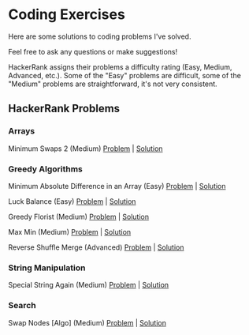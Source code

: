 # Coding Exercises

Here are some solutions to coding problems I've solved.

Feel free to ask any questions or make suggestions!

HackerRank assigns their problems a difficulty rating (Easy, Medium, Advanced, etc.). Some of the "Easy" problems are difficult, some of the "Medium" problems are straightforward, it's not very consistent.

## HackerRank Problems

### Arrays

Minimum Swaps 2 (Medium) [Problem](https://www.hackerrank.com/challenges/minimum-swaps-2/problem) | [Solution](https://github.com/aykrieger/coding-exercises/blob/master/java/src/arrays/MinimumSwaps2.java)

### Greedy Algorithms

Minimum Absolute Difference in an Array (Easy) [Problem](https://www.hackerrank.com/challenges/minimum-absolute-difference-in-an-array/problem) | [Solution](https://github.com/aykrieger/coding-exercises/blob/master/java/src/greedyalgorithms/MinimumAbsoluteDifferenceInAnArray.java)

Luck Balance (Easy) [Problem](https://www.hackerrank.com/challenges/luck-balance/problem) | [Solution](https://github.com/aykrieger/coding-exercises/blob/master/java/src/greedyalgorithms/LuckBalance.java)

Greedy Florist (Medium) [Problem](https://www.hackerrank.com/challenges/greedy-florist/problem) | [Solution](https://github.com/aykrieger/coding-exercises/blob/master/java/src/greedyalgorithms/GreedyFlorist.java)

Max Min (Medium) [Problem](https://www.hackerrank.com/challenges/angry-children/problem) | [Solution](https://github.com/aykrieger/coding-exercises/blob/master/java/src/greedyalgorithms/MaxMin.java)

Reverse Shuffle Merge (Advanced) [Problem](https://www.hackerrank.com/challenges/reverse-shuffle-merge/problem) | [Solution](https://github.com/aykrieger/coding-exercises/blob/master/java/src/greedyalgorithms/ReverseShuffleMerge.java)

### String Manipulation

Special String Again (Medium) [Problem](https://www.hackerrank.com/challenges/special-palindrome-again) | [Solution](https://github.com/aykrieger/coding-exercises/blob/master/java/src/stringmanipulation/SpecialStringAgain.java)

### Search

Swap Nodes [Algo] (Medium) [Problem](https://www.hackerrank.com/challenges/swap-nodes-algo/problem) | [Solution](https://github.com/aykrieger/coding-exercises/blob/master/java/src/search/SwapNodes.java)
